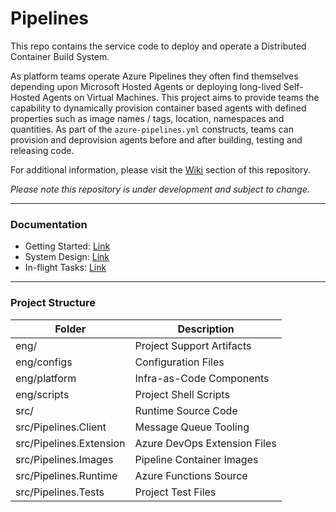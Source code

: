# Pipelines

This repo contains the service code to deploy and operate a Distributed Container Build System.

As platform teams operate Azure Pipelines they often find themselves depending upon Microsoft Hosted Agents or deploying long-lived Self-Hosted Agents on Virtual Machines. This project aims to provide teams the capability to dynamically provision container based agents with defined properties such as image names / tags, location, namespaces and quantities. As part of the `azure-pipelines.yml` constructs, teams can provision and deprovision agents before and after building, testing and releasing code.

For additional information, please visit the [Wiki](https://github.com/ljtill/pipelines/wiki) section of this repository.

_Please note this repository is under development and subject to change._

---

### Documentation

- Getting Started: [Link](https://github.com/ljtill/pipelines/wiki/getting-started)
- System Design: [Link](https://github.com/ljtill/pipelines/wiki/system-design)
- In-flight Tasks: [Link](https://github.com/ljtill/pipelines/wiki/tasks)

---

### Project Structure

| Folder                  | Description                  |
| ----------------------- | ---------------------------- |
| eng/                    | Project Support Artifacts    |
| eng/configs             | Configuration Files          |
| eng/platform            | Infra-as-Code Components     |
| eng/scripts             | Project Shell Scripts        |
| src/                    | Runtime Source Code          |
| src/Pipelines.Client    | Message Queue Tooling        |
| src/Pipelines.Extension | Azure DevOps Extension Files |
| src/Pipelines.Images    | Pipeline Container Images    |
| src/Pipelines.Runtime   | Azure Functions Source       |
| src/Pipelines.Tests     | Project Test Files           |
